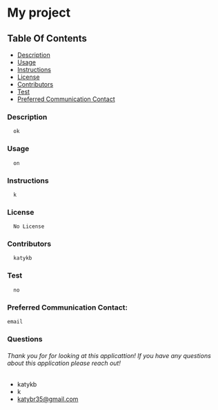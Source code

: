 
   # My project
   ## Table Of Contents
* [Description](#description)
* [Usage](#usage)
* [Instructions](#instructions)
* [License](#license)
* [Contributors](#contributors)
* [Test](#test)
* [Preferred Communication Contact](#preferredCommunication)

### Description
      ok
### Usage
      on
### Instructions
      k
### License
      No License
### Contributors
      katykb
### Test
      no
### Preferred Communication Contact: 
    email
### Questions
###### Thank you for for looking at this applicattion! If you have any questions about this application please reach out!     
* katykb
* k 
* katybr35@gmail.com